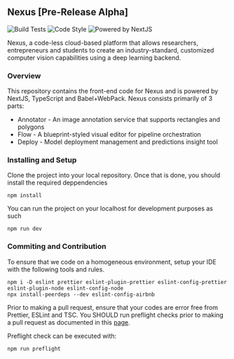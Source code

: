## Nexus [Pre-Release Alpha]
![Build Tests](https://github.com/datature/Nexus/workflows/Build%20Tests/badge.svg)
![Code Style](https://img.shields.io/badge/code_style-prettier-ff69b4.svg)
![Powered by NextJS](https://img.shields.io/npm/v/next?label=NextJS)

Nexus, a code-less cloud-based platform that allows researchers, entrepreneurs and students to create an industry-standard, customized computer vision capabilities using a deep learning backend.

### Overview
This repository contains the front-end code for Nexus and is powered by NextJS, TypeScript and Babel+WebPack. 
Nexus consists primarily of 3 parts:
- Annotator - An image annotation service that supports rectangles and polygons
- Flow - A blueprint-styled visual editor for pipeline orchestration 
- Deploy - Model deployment management and predictions insight tool

### Installing and Setup
Clone the project into your local repository. Once that is done, you should install the required deppendencies
```
npm install
```
You can run the project on your localhost for development purposes as such
```
npm run dev
```

### Commiting and Contribution
To ensure that we code on a homogeneous environment, setup your IDE with the following tools and rules.
```
npm i -D eslint prettier eslint-plugin-prettier eslint-config-prettier eslint-plugin-node eslint-config-node
npx install-peerdeps --dev eslint-config-airbnb
```
Prior to making a pull request, ensure that your codes are error free from Prettier, ESLint and TSC. You SHOULD run preflight checks prior to making a pull request as documented in this [page](https://www.notion.so/datature/Pre-Flight-Checks-bb3757dfd38f4a8d830aeedccac150e8).

Preflight check can be executed with:
```
npm run preflight
```
